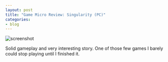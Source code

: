 ```yaml
---
layout: post
title: "Game Micro Review: Singularity (PC)"
categories:
- blog
---
```


![screenshot](/images/my-image.jpg)

Solid gameplay and very interesting story. One of those few games I barely could stop playing until I finished it.

